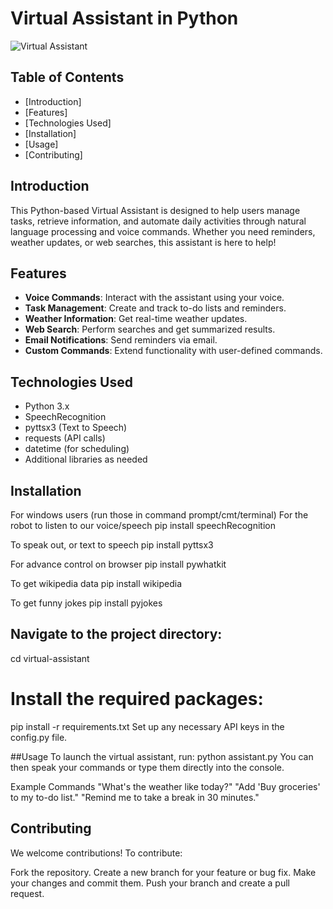 
# Virtual Assistant in Python

![Virtual Assistant](https://github.com/Ankit62000/virtual-assistant-.git)

## Table of Contents

- [Introduction]
- [Features]
- [Technologies Used]
- [Installation]
- [Usage]
- [Contributing]


## Introduction

This Python-based Virtual Assistant is designed to help users manage tasks, retrieve information, and automate daily activities through natural language processing and voice commands. Whether you need reminders, weather updates, or web searches, this assistant is here to help!

## Features

- **Voice Commands**: Interact with the assistant using your voice.
- **Task Management**: Create and track to-do lists and reminders.
- **Weather Information**: Get real-time weather updates.
- **Web Search**: Perform searches and get summarized results.
- **Email Notifications**: Send reminders via email.
- **Custom Commands**: Extend functionality with user-defined commands.

## Technologies Used

- Python 3.x
- SpeechRecognition
- pyttsx3 (Text to Speech)
- requests (API calls)
- datetime (for scheduling)
- Additional libraries as needed

## Installation

For windows users
(run those in command prompt/cmt/terminal) For the robot to listen to our voice/speech pip install speechRecognition

To speak out, or text to speech pip install pyttsx3

For advance control on browser pip install pywhatkit

To get wikipedia data pip install wikipedia

To get funny jokes pip install pyjokes





## Navigate to the project directory:
cd virtual-assistant

# Install the required packages:
pip install -r requirements.txt
Set up any necessary API keys in the config.py file.

##Usage
To launch the virtual assistant, run:
python assistant.py
You can then speak your commands or type them directly into the console.

 Example Commands
"What's the weather like today?"
"Add 'Buy groceries' to my to-do list."
"Remind me to take a break in 30 minutes."

## Contributing
We welcome contributions! To contribute:

Fork the repository.
Create a new branch for your feature or bug fix.
Make your changes and commit them.
Push your branch and create a pull request.

